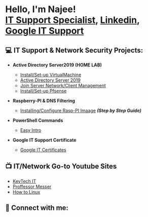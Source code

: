 <h1>Hello, I'm Najee! <br/><a href="https://github.com/Njen4tech">IT Support Specialist</a>, <a href="https://www.linkedin.com/in/najen2ab/">Linkedin</a>, <a href="https://www.coursera.org/account/accomplishments/specialization/8XYGHPCPMLWB">Google IT Support </a></h1>

<h2>💻 IT Support & Network Security Projects:</h2>

- <b>Active Directory Server2019 (HOME LAB)</b>
  - [Install/Set-up VirtualMachine](https://github.com/Njen4tech/VMware-Set-up)
  - [Active Directory Server 2019](--)
  - [Join Server Network/Client Management](--)
  - [Install/Set-up Pfsense](--)

- <b>Raspberry-PI & DNS Filtering</b>
  - [Installing/Configure Rasp-PI Imaage](https://njen4tech.blogspot.com/) <b><i>(Step by Step Guide)</b></i>
- <b>PowerShell Commands</b>
  - [Easy Intro ](-)
- <b>Google IT Support Certificate</b>
  - [Google IT Certificates](https://www.coursera.org/account/accomplishments/specialization/8XYGHPCPMLWB)

<h2>📺 IT/Network Go-to Youtube Sites  
</h2>

- [KevTech IT](https://www.youtube.com/c/KevtechITSupport)
- [Proffessor Messer](-)
- [How to Linux](-)

<h2> 🔎 Connect with me:</h2>

